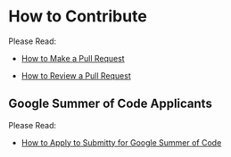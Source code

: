 # How to Contribute



Please Read:

* [How to Make a Pull Request](https://submitty.org/developer/getting_started/make_a_pull_request)

* [How to Review a Pull Request](https://submitty.org/developer/getting_started/review_a_pull_request)


## Google Summer of Code Applicants

Please Read:

* [How to Apply to Submitty for Google Summer of Code](https://submitty.org/developer/google_summer_of_code/index)
